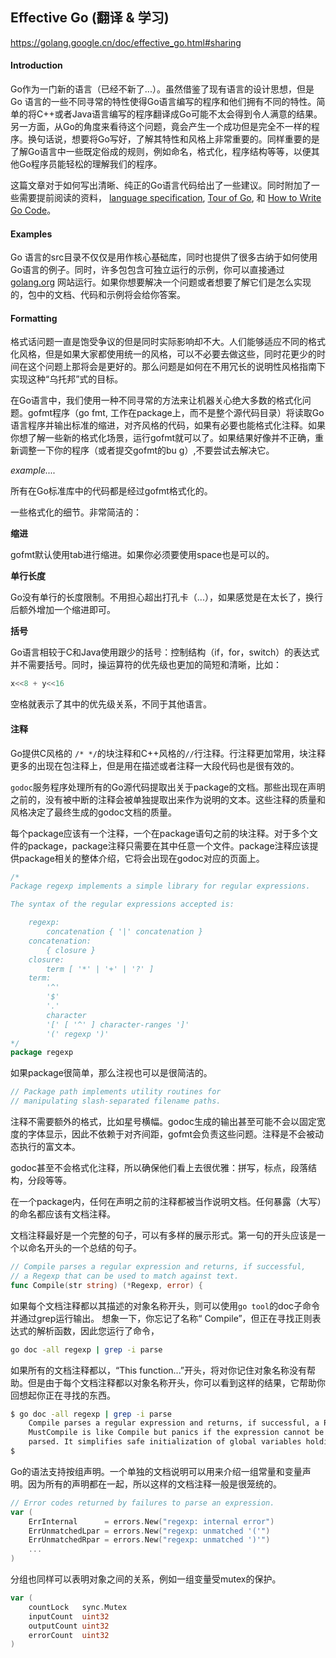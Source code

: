 ## Effective Go (翻译 & 学习)



https://golang.google.cn/doc/effective_go.html#sharing



#### Introduction

Go作为一门新的语言（已经不新了...）。虽然借鉴了现有语言的设计思想，但是Go 语言的一些不同寻常的特性使得Go语言编写的程序和他们拥有不同的特性。简单的将C++或者Java语言编写的程序翻译成Go可能不太会得到令人满意的结果。另一方面，从Go的角度来看待这个问题，竟会产生一个成功但是完全不一样的程序。换句话说，想要将Go写好，了解其特性和风格上非常重要的。同样重要的是了解Go语言中一些既定俗成的规则，例如命名，格式化，程序结构等等，以便其他Go程序员能轻松的理解我们的程序。



这篇文章对于如何写出清晰、纯正的Go语言代码给出了一些建议。同时附加了一些需要提前阅读的资料， [language specification](https://golang.google.cn/ref/spec), [Tour of Go](https://tour.golang.org/), 和 [How to Write Go Code](https://golang.google.cn/doc/code.html)。



#### Examples

Go 语言的src目录不仅仅是用作核心基础库，同时也提供了很多古纳于如何使用Go语言的例子。同时，许多包包含可独立运行的示例，你可以直接通过[golang.org](https://golang.org) 网站运行。如果你想要解决一个问题或者想要了解它们是怎么实现的，包中的文档、代码和示例将会给你答案。



#### Formatting

格式话问题一直是饱受争议的但是同时实际影响却不大。人们能够适应不同的格式化风格，但是如果大家都使用统一的风格，可以不必要去做这些，同时花更少的时间在这个问题上那将会是更好的。那么问题是如何在不用冗长的说明性风格指南下实现这种“乌托邦”式的目标。



在Go语言中，我们使用一种不同寻常的方法来让机器关心绝大多数的格式化问题。gofmt程序（go fmt, 工作在package上，而不是整个源代码目录）将读取Go语言程序并输出标准的缩进，对齐风格的代码，如果有必要也能格式化注释。如果你想了解一些新的格式化场景，运行gofmt就可以了。如果结果好像并不正确，重新调整一下你的程序（或者提交gofmt的bu g）,不要尝试去解决它。

*example....*

所有在Go标准库中的代码都是经过gofmt格式化的。

一些格式化的细节。非常简洁的：

**缩进**

gofmt默认使用tab进行缩进。如果你必须要使用space也是可以的。

**单行长度**

Go没有单行的长度限制。不用担心超出打孔卡（...），如果感觉是在太长了，换行后额外增加一个缩进即可。

**括号**

Go语言相较于C和Java使用跟少的括号：控制结构（if，for，switch）的表达式并不需要括号。同时，操运算符的优先级也更加的简短和清晰，比如：

```go
x<<8 + y<<16
```

空格就表示了其中的优先级关系，不同于其他语言。



#### 注释

Go提供C风格的 `/* */`的块注释和C++风格的`//`行注释。行注释更加常用，块注释更多的出现在包注释上，但是用在描述或者注释一大段代码也是很有效的。

`godoc`服务程序处理所有的Go源代码提取出关于package的文档。那些出现在声明之前的，没有被中断的注释会被单独提取出来作为说明的文本。这些注释的质量和风格决定了最终生成的godoc文档的质量。



每个package应该有一个注释，一个在package语句之前的块注释。对于多个文件的package，package注释只需要在其中任意一个文件。package注释应该提供package相关的整体介绍，它将会出现在godoc对应的页面上。

```go
/*
Package regexp implements a simple library for regular expressions.

The syntax of the regular expressions accepted is:

    regexp:
        concatenation { '|' concatenation }
    concatenation:
        { closure }
    closure:
        term [ '*' | '+' | '?' ]
    term:
        '^'
        '$'
        '.'
        character
        '[' [ '^' ] character-ranges ']'
        '(' regexp ')'
*/
package regexp
```

如果package很简单，那么注视也可以是很简洁的。

```go
// Package path implements utility routines for
// manipulating slash-separated filename paths.
```

注释不需要额外的格式，比如星号横幅。godoc生成的输出甚至可能不会以固定宽度的字体显示，因此不依赖于对齐间距，gofmt会负责这些问题。注释是不会被动态执行的富文本。

godoc甚至不会格式化注释，所以确保他们看上去很优雅：拼写，标点，段落结构，分段等等。

在一个package内，任何在声明之前的注释都被当作说明文档。任何暴露（大写）的命名都应该有文档注释。

文档注释最好是一个完整的句子，可以有多样的展示形式。第一句的开头应该是一个以命名开头的一个总结的句子。

```go
// Compile parses a regular expression and returns, if successful,
// a Regexp that can be used to match against text.
func Compile(str string) (*Regexp, error) {
```

如果每个文档注释都以其描述的对象名称开头，则可以使用`go tool`的doc子命令并通过grep运行输出。 想象一下，你忘记了名称“ Compile”，但正在寻找正则表达式的解析函数，因此您运行了命令，

```sh
go doc -all regexp | grep -i parse
```

如果所有的文档注释都以，“This function...”开头，将对你记住对象名称没有帮助。但是由于每个文档注释都以对象名称开头，你可以看到这样的结果，它帮助你回想起你正在寻找的东西。

```sh
$ go doc -all regexp | grep -i parse
    Compile parses a regular expression and returns, if successful, a Regexp
    MustCompile is like Compile but panics if the expression cannot be parsed.
    parsed. It simplifies safe initialization of global variables holding
$
```

Go的语法支持按组声明。一个单独的文档说明可以用来介绍一组常量和变量声明。因为所有的声明都在一起，所以这样的文档注释一般是很笼统的。

```go
// Error codes returned by failures to parse an expression.
var (
    ErrInternal      = errors.New("regexp: internal error")
    ErrUnmatchedLpar = errors.New("regexp: unmatched '('")
    ErrUnmatchedRpar = errors.New("regexp: unmatched ')'")
    ...
)
```

分组也同样可以表明对象之间的关系，例如一组变量受mutex的保护。

```go
var (
    countLock   sync.Mutex
    inputCount  uint32
    outputCount uint32
    errorCount  uint32
)
```

















